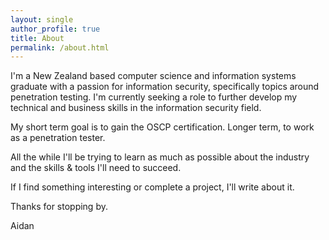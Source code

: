 ```yaml
---
layout: single
author_profile: true
title: About
permalink: /about.html
---
```


I'm a New Zealand based computer science and information systems graduate with a passion for information security, specifically topics around penetration testing. I'm currently seeking a role to further develop my technical and business skills in the information security field.

My short term goal is to gain the OSCP certification. Longer term, to work as a penetration tester.

All the while I'll be trying to learn as much as possible about the industry and the skills & tools I'll need to succeed. 

If I find something interesting or complete a project, I'll write about it.

Thanks for stopping by.

Aidan
